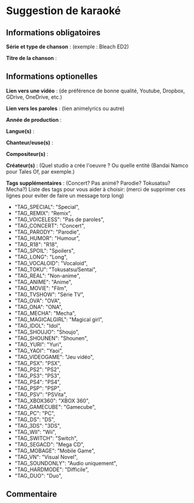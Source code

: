 # Suggestion de karaoké

## Informations obligatoires

**Série et type de chanson** : (exemple : Bleach ED2)

**Titre de la chanson** :

## Informations optionelles

**Lien vers une vidéo** : (de préférence de bonne qualité, Youtube, Dropbox, GDrive, OneDrive, etc.)

**Lien vers les paroles** : (lien animelyrics ou autre)

**Année de production** :

**Langue(s)** :

**Chanteur/euse(s)** :

**Compositeur(s)** :

**Créateur(s)** : (Quel studio a crée l'oeuvre ? Ou quelle entité (Bandai Namco pour Tales Of, par exemple.)

**Tags supplémentaires** : (Concert? Pas animé? Parodie? Tokusatsu? Mecha?)
Liste des tags pour vous aider à choisir: (merci de supprimer ces lignes pour eviter de faire un message torp long)

* "TAG_SPECIAL": "Special",
* "TAG_REMIX": "Remix",
* "TAG_VOICELESS": "Pas de paroles",
* "TAG_CONCERT": "Concert",
* "TAG_PARODY": "Parodie",
* "TAG_HUMOR": "Humour",
* "TAG_R18": "R18",
* "TAG_SPOIL": "Spoilers",
* "TAG_LONG": "Long",
* "TAG_VOCALOID": "Vocaloid",
* "TAG_TOKU": "Tokusatsu/Sentai",
* "TAG_REAL": "Non-anime",
* "TAG_ANIME": "Anime",
* "TAG_MOVIE": "Film",
* "TAG_TVSHOW": "Série TV",
* "TAG_OVA": "OVA",
* "TAG_ONA": "ONA",
* "TAG_MECHA": "Mecha",
* "TAG_MAGICALGIRL": "Magical girl",
* "TAG_IDOL": "Idol",
* "TAG_SHOUJO": "Shoujo",
* "TAG_SHOUNEN": "Shounen",
* "TAG_YURI": "Yuri",
* "TAG_YAOI": "Yaoi",
* "TAG_VIDEOGAME": "Jeu vidéo",
* "TAG_PSX": "PSX",
* "TAG_PS2": "PS2",
* "TAG_PS3": "PS3",
* "TAG_PS4": "PS4",
* "TAG_PSP": "PSP",
* "TAG_PSV": "PSVita",
* "TAG_XBOX360": "XBOX 360",
* "TAG_GAMECUBE": "Gamecube",
* "TAG_PC": "PC",
* "TAG_DS": "DS",
* "TAG_3DS": "3DS",
* "TAG_WII": "Wii",
* "TAG_SWITCH": "Switch",
* "TAG_SEGACD": "Mega CD",
* "TAG_MOBAGE": "Mobile Game",
* "TAG_VN": "Visual Novel",
* "TAG_SOUNDONLY": "Audio uniquement",
* "TAG_HARDMODE": "Difficile",
* "TAG_DUO": "Duo",

## Commentaire


